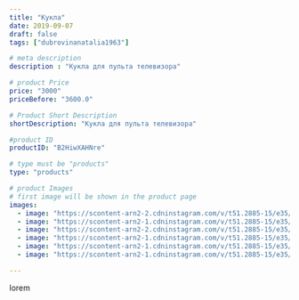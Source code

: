```yaml
---
title: "Кукла"
date: 2019-09-07
draft: false
tags: ["dubrovinanatalia1963"]

# meta description
description : "Кукла для пульта телевизора"

# product Price
price: "3000"
priceBefore: "3600.0"

# Product Short Description
shortDescription: "Кукла для пульта телевизора"

#product ID
productID: "B2HiwXAHNre"

# type must be "products"
type: "products"

# product Images
# first image will be shown in the product page
images:
  - image: "https://scontent-arn2-2.cdninstagram.com/v/t51.2885-15/e35/69261521_544105606131780_4597244096711521858_n.jpg?_nc_ht=scontent-arn2-2.cdninstagram.com&_nc_cat=100&_nc_ohc=LYGSOeNvjBsAX9IuO_m&se=7&tp=1&oh=d2b5be4feebe8fa68e1a85b568a26c56&oe=605F8A31&ig_cache_key=MjEyNzgyMjIwMzU3MjM1ODE2Mg%3D%3D.2"
  - image: "https://scontent-arn2-1.cdninstagram.com/v/t51.2885-15/e35/68874403_140864363827389_5510113124232956614_n.jpg?_nc_ht=scontent-arn2-1.cdninstagram.com&_nc_cat=109&_nc_ohc=n_WJvMpM8YsAX8uUNu5&se=7&tp=1&oh=393101e42f51caaf50c3d71b491bb283&oe=605F5452&ig_cache_key=MjEyNzgyMjIwMzU1NTU1NDYwNw%3D%3D.2"
  - image: "https://scontent-arn2-2.cdninstagram.com/v/t51.2885-15/e35/69279945_144325110118064_1222964844955688874_n.jpg?_nc_ht=scontent-arn2-2.cdninstagram.com&_nc_cat=108&_nc_ohc=aDi8dHXnnzAAX9vK0q9&se=7&tp=1&oh=c12801de8b1a76568456d14d32944419&oe=605F55A7&ig_cache_key=MjEyNzgyMjIwMzU0NzE2NzE3Ng%3D%3D.2"
  - image: "https://scontent-arn2-1.cdninstagram.com/v/t51.2885-15/e35/68780562_2381311495460495_8129081245658160567_n.jpg?_nc_ht=scontent-arn2-1.cdninstagram.com&_nc_cat=111&_nc_ohc=xJByP6YFZH8AX_UBudS&se=7&tp=1&oh=eff8045d8dffb774e20c0fa8eee044e6&oe=60603B63&ig_cache_key=MjEyNzgyMjIwMzU2MzkyMDc1MA%3D%3D.2"
  - image: "https://scontent-arn2-1.cdninstagram.com/v/t51.2885-15/e35/68994992_113968513085509_144241363806537244_n.jpg?_nc_ht=scontent-arn2-1.cdninstagram.com&_nc_cat=101&_nc_ohc=oT5xHrq63dAAX98douT&se=7&tp=1&oh=db3debfa950545004b3e4868fecb3c83&oe=605DC39E&ig_cache_key=MjEyNzgyMjIwMzU3MjM5ODUwNQ%3D%3D.2"
  - image: "https://scontent-arn2-1.cdninstagram.com/v/t51.2885-15/e35/69280512_374949826531535_4139311077018258720_n.jpg?_nc_ht=scontent-arn2-1.cdninstagram.com&_nc_cat=111&_nc_ohc=t4Wv4g8ZeqwAX91kcq5&se=7&tp=1&oh=e62035ed18b0fab5d4c01a8404a7229a&oe=6060FE25&ig_cache_key=MjEyNzgyMjIwMzUzMDQxMDMyNg%3D%3D.2"

---
```

lorem
